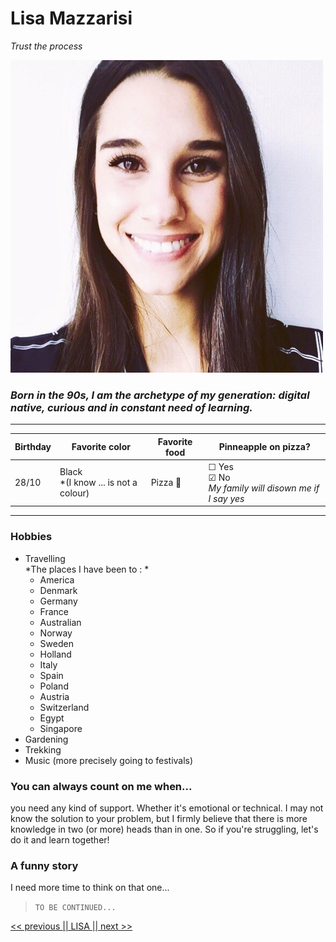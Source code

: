 # Lisa Mazzarisi 

*Trust the process*

![Profile Picture Lisa Mazzarisi](Profile-Picture-Lisa-Mazzarisi.jpeg "My Profile Picture" )

### *Born in the 90s, I am the archetype of my generation: digital native, curious and in constant need of learning.* 

***
| Birthday | Favorite color                          | Favorite food | Pinneapple on pizza?                                                     |
| -------- | --------------------------------------- | ------------- | ------------------------------------------------------------------------ |
| 28/10    | Black <br>*(I know ... is not a colour) | Pizza 🍕       | &#9744; Yes <br/>&#9745; No <br> *My family will disown me if I say yes* |


***

### Hobbies 
* Travelling <br>
  *The places I have been to : *
  - America 
  - Denmark 
  - Germany 
  - France 
  - Australian
  - Norway
  - Sweden
  - Holland
  - Italy
  - Spain
  - Poland
  - Austria 
  - Switzerland
  - Egypt
  - Singapore
* Gardening
* Trekking 
* Music (more precisely going to festivals)

### You can always count on me when... 

you need any kind of support. Whether it's emotional or technical. I may not know the solution to your problem, but I firmly believe that there is more knowledge in two (or more) heads than in one. So if you're struggling, let's do it and learn together! 

### A funny story 

I need more time to think on that one... 

>``` TO BE CONTINUED... ```

[<<  previous ](https://github.com/l4ur4nn3/markdown-challenge.git)[|| LISA ||](https://github.com/lilouMazzarisi/markdown-challenge.git)[ next >>](https://github.com/Shikibata/markdown-challenge.git)
 